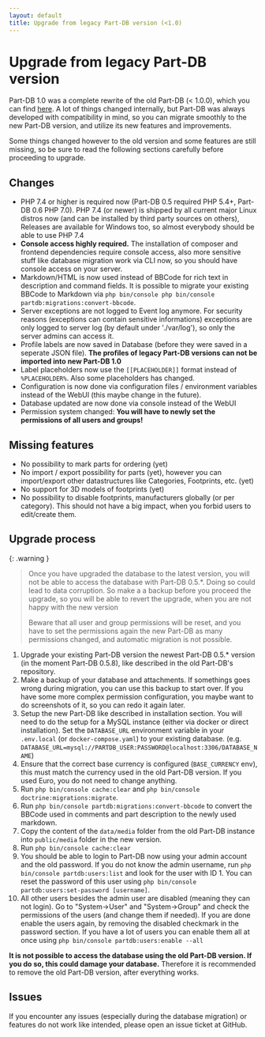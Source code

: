 ```yaml
---
layout: default
title: Upgrade from legacy Part-DB version (<1.0)
---
```


# Upgrade from legacy Part-DB version

Part-DB 1.0 was a complete rewrite of the old Part-DB (< 1.0.0), which you can find [here](https://github.com/Part-DB/Part-DB). A lot of things changed internally, but Part-DB was always developed with compatibility in mind, so you can migrate smoothly to the new Part-DB version, and utilize its new features and improvements.

Some things changed however to the old version and some features are still missing, so be sure to read the following sections carefully before proceeding to upgrade.

## Changes
* PHP 7.4 or higher is required now (Part-DB 0.5 required PHP 5.4+, Part-DB 0.6 PHP 7.0). 
  PHP 7.4 (or newer) is shipped by all current major Linux distros now (and can be installed by third party sources on others),
  Releases are available for Windows too, so almost everybody should be able to use PHP 7.4
* **Console access highly required.** The installation of composer and frontend dependencies require console access, also more sensitive stuff like database migration work via CLI now, so you should have console access on your server.
* Markdown/HTML is now used instead of BBCode for rich text in description and command fields.
 It is possible to migrate your existing BBCode to Markdown via `php bin/console php bin/console partdb:migrations:convert-bbcode`.
* Server exceptions are not logged to Event log anymore. For security reasons (exceptions can contain sensitive informations)
 exceptions are only logged to server log (by default under './var/log'), so only the server admins can access it.
* Profile labels are now saved in Database (before they were saved in a seperate JSON file). **The profiles of legacy Part-DB versions can not be imported into new Part-DB 1.0**
* Label placeholders now use the `[[PLACEHOLDER]]` format instead of `%PLACEHOLDER%`. Also some placeholders has changed.
* Configuration is now done via configuration files / environment variables instead of the WebUI (this maybe change in the future).
* Database updated are now done via console instead of the WebUI
* Permission system changed: **You will have to newly set the permissions of all users and groups!**

## Missing features
* No possibility to mark parts for ordering (yet)
* No import / export possibility for parts (yet), however you can import/export other datastructures like Categories, Footprints, etc. (yet)
* No support for 3D models of footprints (yet)
* No possibility to disable footprints, manufacturers globally (or per category). This should not have a big impact, when you forbid users to edit/create them.


## Upgrade process

{: .warning }
> Once you have upgraded the database to the latest version, you will not be able to access the database with Part-DB 0.5.*. Doing so could lead to data corruption. So make a a backup before you proceed the upgrade, so you will be able to revert the upgrade, when you are not happy with the new version
>
> Beware that all user and group permissions will be reset, and you have to set the permissions again 
> the new Part-DB as many permissions changed, and automatic migration is not possible.

 1. Upgrade your existing Part-DB version the newest Part-DB 0.5.* version (in the moment Part-DB 0.5.8), like described in the old Part-DB's repository.
 2. Make a backup of your database and attachments. If somethings goes wrong during migration, you can use this backup to start over. If you have some more complex permission configuration, you maybe want to do screenshots of it, so you can redo it again later.
 3. Setup the new Part-DB like described in installation section. You will need to do the setup for a MySQL instance (either via docker or direct installation). Set the `DATABASE_URL` environment variable in your `.env.local` (or `docker-compose.yaml`) to your existing database. (e.g. `DATABASE_URL=mysql://PARTDB_USER:PASSWORD@localhost:3306/DATABASE_NAME`)
 4. Ensure that the correct base currency is configured (`BASE_CURRENCY` env), this must match the currency used in the old Part-DB version. If you used Euro, you do not need to change anything. 
 5. Run `php bin/console cache:clear` and `php bin/console doctrine:migrations:migrate`.
 4. Run `php bin/console partdb:migrations:convert-bbcode` to convert the BBCode used in comments and part description to the newly used markdown.
 5. Copy the content of the `data/media` folder from the old Part-DB instance into `public/media` folder in the new version.
 6. Run `php bin/console cache:clear`
 7. You should be able to login to Part-DB now using your admin account and the old password. If you do not know the admin username, run `php bin/console partdb:users:list` and look for the user with ID 1. You can reset the password of this user using `php bin/console partdb:users:set-password [username]`.
 8. All other users besides the admin user are disabled (meaning they can not login). Go to "System->User" and "System->Group" and check the permissions of the users (and change them if needed). If you are done enable the users again, by removing the disabled checkmark in the password section. If you have a lot of users you can enable them all at once using `php bin/console partdb:users:enable --all`

**It is not possible to access the database using the old Part-DB version. 
If you do so, this could damage your database.** Therefore it is recommended to remove the old Part-DB version, after everything works.


## Issues
If you encounter any issues (especially during the database migration) or features do not work like intended, please open an issue ticket at GitHub.
